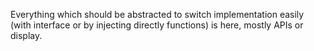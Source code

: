 Everything which should be abstracted to switch implementation easily (with interface or by injecting directly functions) is here, mostly APIs or display.
